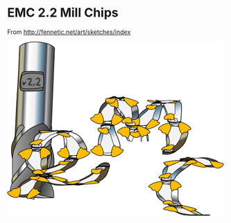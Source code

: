 # EMC 2.2 Mill Chips

From http://fennetic.net/art/sketches/index

![Mill Chips](emc-mill-chips.png)

